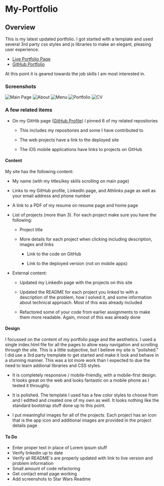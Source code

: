 # My-Portfolio

## Overview

This is my latest updated portfolio.  I got started with a template and used several 3rd party css styles and js libraries to make an elegant, pleasing user experience.
* [Live Portfolio Page](https://plinck.github.io/My-Portfolio/)
* [GitHub Portfolio](https://github.com/plinck/My-Portfolio)

At this point it is geared towards the job skills I am most interested in. 

### Screenshots
![Main Page](assets/images/appImages/MainPage.png) ![About](assets/images/appImages/About.png) 
![Menu](assets/images/appImages/Menu.png) ![Portfolio](assets/images/appImages/Portfolio.png) 
![CV](assets/images/appImages/Resume.png) 


### A few related items

* On my GitHib page ([GitHub Profile](https://github.com/plinck)) I pinned 6 of my related repositories

  * This includes my repositories and some I have contributed to

  * The web projects have a link to the deployed site

  * The iOS mobile applications have links to projects on GitHub

#### Content

My site has the following content:

* My name (with my titles/key skills scrolling on main page)

* Links to my GitHub profile, LinkedIn page, and Athlinks page as well as your email address and phone number

* A link to a PDF of my resume on resume page and home page

* List of projects (more than 3). For each project make sure you have the following:

  * Project title
  
  * More details for each project when clicking including description, images and links
  
    * Link to the code on GitHub

    * Link to the deployed version (not on mobile apps)
  
* External content:

  * Updated my LinkedIn page with the projects on this site

  * Updated the README for each project you linked to with a description of the problem,
  how I solved it, and some information about technical approach.  Most of this was already included

  * Refactored some of your code from earlier assignments to make them more readable.  Again, mnost of this was already done

#### Design

I focussed on the content of my portfolio page and the aesthetics. I used a single index.html file for all the pages to allow easy navigation and scrolling through the site.  This is a little  subjective, but I believe my site is "polished." I did use a 3rd party tremplate to get started and make it look and behave in a stunning manner.  This was a lot more work than I expected to due the need to learn addional libraries and CSS styles.

* It is completely responsive / mobile-friendly, with a mobile-first design.  It looks great on the web and looks fantastic on a mobile phone as I tested it throughly.

* It is polished. The template I used has a few color styles to choose from and I editted and created one of my own as well.  It looks nothing like the standard bootstrap stuff done up to this point.

* I put meaningful images for all of the projects.  Each project has an icon that is the app icon and additional images are provided in the project details page

#### To Do

* Enter proper text in place of Lorem ipsum stuff
* Verify linkedin up to date
* Verify all README's are properly updated with link to live version and problem information
* Small amount of code refactoring
* Get contact email page working
* Add screenshots to Star Wars Readme
